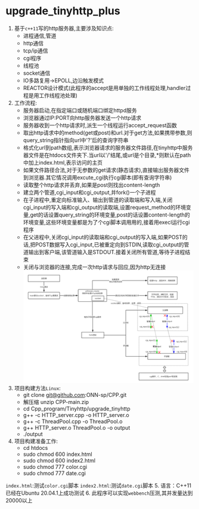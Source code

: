 # upgrade_tinyhttp_plus
1. 基于`c++11`写的http服务器,主要涉及知识点:
   *  进程通信,管道
   *  http通信
   *  tcp/ip通信
   *  cgi程序
   *  线程池
   *  socket通信
   *  IO多路复用->EPOLL,边沿触发模式
   *  REACTOR设计模式(此程序的accept是用单独的工作线程处理,handler过程是用工作线程池处理)
2. 工作流程:
   * 服务器启动,在指定端口或随机端口绑定httpd服务
   * 浏览器通过IP:PORT向http服务器发送一个http请求
   * 服务器收到一个http请求时,派生一个线程运行accept_request函数
   * 取出http请求中的method(get或post)和url.对于get方法,如果携带参数,则query_string指针指向url中'?'后的查询字符串
   * 格式化url到path数组,表示浏览器请求的服务器文件路径,在tinyhttp中服务器文件是在htdocs文件夹下.当url以'/'结尾,或url是个目录,*则默认在path中加上index.html,表示访问的主页
   * 如果文件路径合法,对于无参数的get请求(静态请求),直接输出服务器文件到浏览器.其它情况调用excute_cgi执行cgi脚本(即有查询字符串)
   * 读取整个http请求并丢弃,如果是post则找出content-length
   * 建立两个管道,cgi_input和cgi_output,并fork()一个子进程
   * 在子进程中,重定向标准输入、输出到管道的读取端和写入端,关闭cgi_input的写入端和cgi_output的读取端,设置request_method的环境变量,get的话设置query_string的环境变量,post的话设置content-length的环境变量,这些环境变量都是为了个cgi脚本调用用的,接着用execl运行cgi程序
   * 在父进程中,关闭cgi_input的读取端和cgi_output的写入端,如果POST的话,把POST数据写入cgi_input,已被重定向到STDIN,读取cgi_output的管道输出到客户端,该管道输入是STDOUT.接着关闭所有管道,等待子进程结束
   * 关闭与浏览器的连接,完成一次http请求与回应,因为http无连接
![](流程.png)
3. 项目构建方法`Linux`:
   * git clone git@github.com:ONN-sp/CPP.git
   * 解压缩 unzip CPP-main.zip
   * cd Cpp_program/Tinyhttp/upgrade_tinyhttp
   * g++ -c HTTP_server.cpp -o HTTP_server.o
   * g++ -c ThreadPool.cpp -o ThreadPool.o
   * g++ HTTP_server.o ThreadPool.o -o output
   * ./output
4. 项目构建准备工作:
   * cd htdocs
   * sudo chmod 600 index.html
   * sudo chmod 600 index2.html
   * sudo chmod 777 color.cgi
   * sudo chmod 777 date.cgi

`index.html`:测试`color.cgi`脚本
`index2.html`:测试`date.cgi`脚本
5. 语言：C++11 已经在Ubuntu 20.04.1上成功测试
6. 此程序可以实现`webbench`压测,其并发量达到20000以上